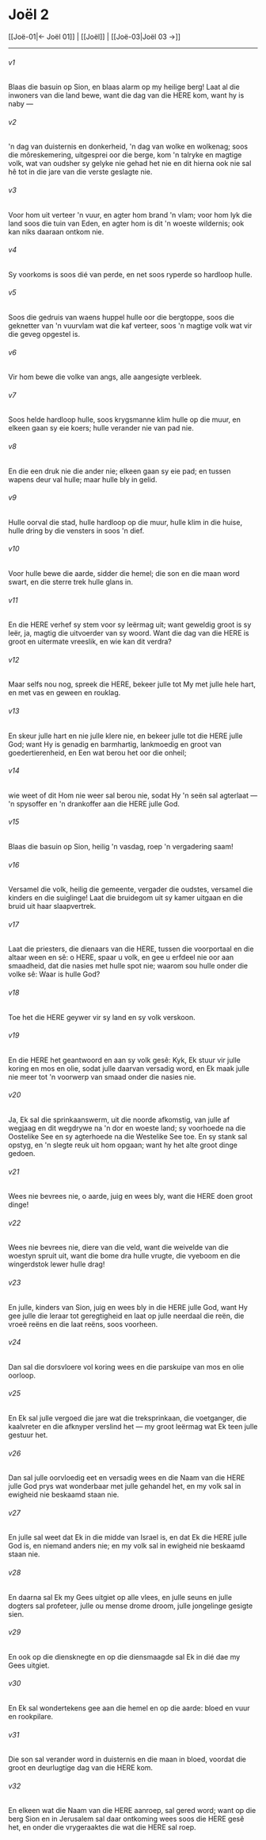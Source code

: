 # Joël 2

[[Joë-01|← Joël 01]] | [[Joël]] | [[Joë-03|Joël 03 →]]
***

###### v1
Blaas die basuin op Sion, en blaas alarm op my heilige berg! Laat al die inwoners van die land bewe, want die dag van die HERE kom, want hy is naby — 
###### v2
'n dag van duisternis en donkerheid, 'n dag van wolke en wolkenag; soos die môreskemering, uitgesprei oor die berge, kom 'n talryke en magtige volk, wat van oudsher sy gelyke nie gehad het nie en dit hierna ook nie sal hê tot in die jare van die verste geslagte nie. 
###### v3
Voor hom uit verteer 'n vuur, en agter hom brand 'n vlam; voor hom lyk die land soos die tuin van Eden, en agter hom is dit 'n woeste wildernis; ook kan niks daaraan ontkom nie. 
###### v4
Sy voorkoms is soos dié van perde, en net soos ryperde so hardloop hulle. 
###### v5
Soos die gedruis van waens huppel hulle oor die bergtoppe, soos die geknetter van 'n vuurvlam wat die kaf verteer, soos 'n magtige volk wat vir die geveg opgestel is. 
###### v6
Vir hom bewe die volke van angs, alle aangesigte verbleek. 
###### v7
Soos helde hardloop hulle, soos krygsmanne klim hulle op die muur, en elkeen gaan sy eie koers; hulle verander nie van pad nie. 
###### v8
En die een druk nie die ander nie; elkeen gaan sy eie pad; en tussen wapens deur val hulle; maar hulle bly in gelid. 
###### v9
Hulle oorval die stad, hulle hardloop op die muur, hulle klim in die huise, hulle dring by die vensters in soos 'n dief. 
###### v10
Voor hulle bewe die aarde, sidder die hemel; die son en die maan word swart, en die sterre trek hulle glans in. 
###### v11
En die HERE verhef sy stem voor sy leërmag uit; want geweldig groot is sy leër, ja, magtig die uitvoerder van sy woord. Want die dag van die HERE is groot en uitermate vreeslik, en wie kan dit verdra? 
###### v12
Maar selfs nou nog, spreek die HERE, bekeer julle tot My met julle hele hart, en met vas en geween en rouklag. 
###### v13
En skeur julle hart en nie julle klere nie, en bekeer julle tot die HERE julle God; want Hy is genadig en barmhartig, lankmoedig en groot van goedertierenheid, en Een wat berou het oor die onheil; 
###### v14
wie weet of dit Hom nie weer sal berou nie, sodat Hy 'n seën sal agterlaat — 'n spysoffer en 'n drankoffer aan die HERE julle God. 
###### v15
Blaas die basuin op Sion, heilig 'n vasdag, roep 'n vergadering saam! 
###### v16
Versamel die volk, heilig die gemeente, vergader die oudstes, versamel die kinders en die suiglinge! Laat die bruidegom uit sy kamer uitgaan en die bruid uit haar slaapvertrek. 
###### v17
Laat die priesters, die dienaars van die HERE, tussen die voorportaal en die altaar ween en sê: o HERE, spaar u volk, en gee u erfdeel nie oor aan smaadheid, dat die nasies met hulle spot nie; waarom sou hulle onder die volke sê: Waar is hulle God? 
###### v18
Toe het die HERE geywer vir sy land en sy volk verskoon. 
###### v19
En die HERE het geantwoord en aan sy volk gesê: Kyk, Ek stuur vir julle koring en mos en olie, sodat julle daarvan versadig word, en Ek maak julle nie meer tot 'n voorwerp van smaad onder die nasies nie. 
###### v20
Ja, Ek sal die sprinkaanswerm, uit die noorde afkomstig, van julle af wegjaag en dit wegdrywe na 'n dor en woeste land; sy voorhoede na die Oostelike See en sy agterhoede na die Westelike See toe. En sy stank sal opstyg, en 'n slegte reuk uit hom opgaan; want hy het alte groot dinge gedoen. 
###### v21
Wees nie bevrees nie, o aarde, juig en wees bly, want die HERE doen groot dinge! 
###### v22
Wees nie bevrees nie, diere van die veld, want die weivelde van die woestyn spruit uit, want die bome dra hulle vrugte, die vyeboom en die wingerdstok lewer hulle drag! 
###### v23
En julle, kinders van Sion, juig en wees bly in die HERE julle God, want Hy gee julle die leraar tot geregtigheid en laat op julle neerdaal die reën, die vroeë reëns en die laat reëns, soos voorheen. 
###### v24
Dan sal die dorsvloere vol koring wees en die parskuipe van mos en olie oorloop. 
###### v25
En Ek sal julle vergoed die jare wat die treksprinkaan, die voetganger, die kaalvreter en die afknyper verslind het — my groot leërmag wat Ek teen julle gestuur het. 
###### v26
Dan sal julle oorvloedig eet en versadig wees en die Naam van die HERE julle God prys wat wonderbaar met julle gehandel het, en my volk sal in ewigheid nie beskaamd staan nie. 
###### v27
En julle sal weet dat Ek in die midde van Israel is, en dat Ek die HERE julle God is, en niemand anders nie; en my volk sal in ewigheid nie beskaamd staan nie. 
###### v28
En daarna sal Ek my Gees uitgiet op alle vlees, en julle seuns en julle dogters sal profeteer, julle ou mense drome droom, julle jongelinge gesigte sien. 
###### v29
En ook op die diensknegte en op die diensmaagde sal Ek in dié dae my Gees uitgiet. 
###### v30
En Ek sal wondertekens gee aan die hemel en op die aarde: bloed en vuur en rookpilare. 
###### v31
Die son sal verander word in duisternis en die maan in bloed, voordat die groot en deurlugtige dag van die HERE kom. 
###### v32
En elkeen wat die Naam van die HERE aanroep, sal gered word; want op die berg Sion en in Jerusalem sal daar ontkoming wees soos die HERE gesê het, en onder die vrygeraaktes die wat die HERE sal roep. 
